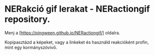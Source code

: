 # NERakció gif lerakat - NERactiongif repository.

Menj a [https://pingween.github.io/NERactiongif/] oldalra.

Kopipasztázd a képeket, vagy a linkeket és használd reakcióként profin, mint egy kormányszóvivő.